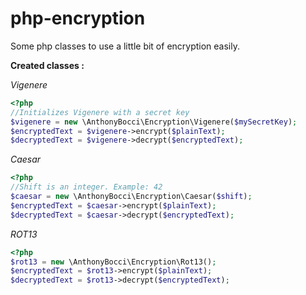# php-encryption

Some php classes to use a little bit of encryption easily.

**Created classes :**

*Vigenere*

```php
<?php
//Initializes Vigenere with a secret key
$vigenere = new \AnthonyBocci\Encryption\Vigenere($mySecretKey);
$encryptedText = $vigenere->encrypt($plainText);
$decryptedText = $vigenere->decrypt($encryptedText);
```
    
*Caesar*

```php
<?php
//Shift is an integer. Example: 42
$caesar = new \AnthonyBocci\Encryption\Caesar($shift);
$encryptedText = $caesar->encrypt($plainText);
$decryptedText = $caesar->decrypt($encryptedText);
```
    
*ROT13*

```php
<?php
$rot13 = new \AnthonyBocci\Encryption\Rot13();
$encryptedText = $rot13->encrypt($plainText);
$decryptedText = $rot13->decrypt($encryptedText);
```
